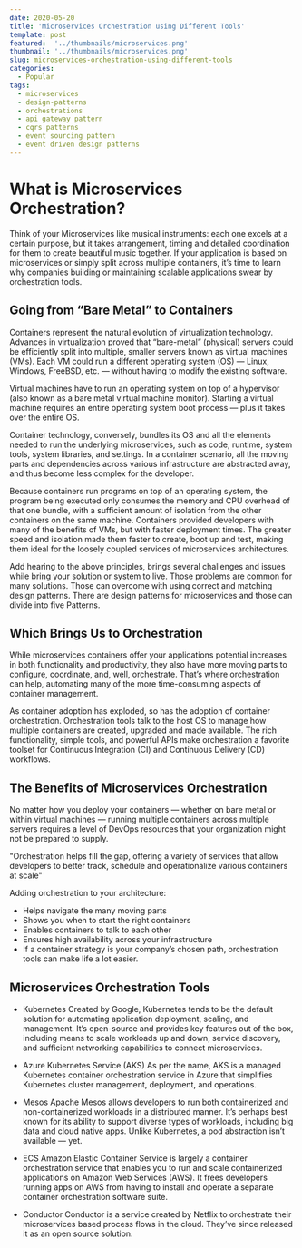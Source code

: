 ```yaml
---
date: 2020-05-20
title: 'Microservices Orchestration using Different Tools'
template: post
featured:  '../thumbnails/microservices.png'
thumbnail: '../thumbnails/microservices.png'
slug: microservices-orchestration-using-different-tools
categories:
  - Popular
tags:
  - microservices
  - design-patterns
  - orchestrations
  - api gateway pattern
  - cqrs patterns
  - event sourcing pattern
  - event driven design patterns
---
```



# What is Microservices Orchestration?

Think of your Microservices like musical instruments: each one excels at a certain purpose, but it takes arrangement, timing and detailed coordination for them to create beautiful music together. If your application is based on microservices or simply split across multiple containers, it’s time to learn why companies building or maintaining scalable applications swear by orchestration tools.


## Going from “Bare Metal” to Containers 
Containers represent the natural evolution of virtualization technology. Advances in virtualization proved that “bare-metal” (physical) servers could be efficiently split into multiple, smaller servers known as virtual machines (VMs). Each VM could run a different operating system (OS) — Linux, Windows, FreeBSD, etc. — without having to modify the existing software. 

Virtual machines have to run an operating system on top of a hypervisor (also known as a bare metal virtual machine monitor). Starting a virtual machine requires an entire operating system boot process — plus it takes over the entire OS. 

Container technology, conversely, bundles its OS and all the elements needed to run the underlying microservices, such as code, runtime, system tools, system libraries, and settings. In a container scenario, all the moving parts and dependencies across various infrastructure are abstracted away, and thus become less complex for the developer.

Because containers run programs on top of an operating system, the program being executed only consumes the memory and CPU overhead of that one bundle, with a sufficient amount of isolation from the other containers on the same machine. Containers provided developers with many of the benefits of VMs, but with faster deployment times. The greater speed and isolation made them faster to create, boot up and test, making them ideal for the loosely coupled services of microservices architectures.

Add hearing to the above principles, brings several challenges and issues while bring your solution or system to live. Those problems are common for many solutions. Those can overcome with using correct and matching design patterns. There are design patterns for microservices and those can divide into five Patterns.

## Which Brings Us to Orchestration

While microservices containers offer your applications potential increases in both functionality and productivity, they also have more moving parts to configure, coordinate, and, well, orchestrate. That’s where orchestration can help, automating many of the more time-consuming aspects of container management. 

As container adoption has exploded, so has the adoption of container orchestration. Orchestration tools talk to the host OS to manage how multiple containers are created, upgraded and made available. The rich functionality, simple tools, and powerful APIs make orchestration a favorite toolset for Continuous Integration (CI) and Continuous Delivery (CD) workflows.

## The Benefits of Microservices Orchestration

No matter how you deploy your containers — whether on bare metal or within virtual machines — running multiple containers across multiple servers requires a level of DevOps resources that your organization might not be prepared to supply. 

"Orchestration helps fill the gap, offering a variety of services that allow developers to better track, schedule and operationalize various containers at scale"

Adding orchestration to your architecture:

- Helps navigate the many moving parts 
- Shows you when to start the right containers
- Enables containers to talk to each other
- Ensures high availability across your infrastructure
- If a container strategy is your company’s chosen path, orchestration tools can make life a lot easier.

## Microservices Orchestration Tools

- Kubernetes
Created by Google, Kubernetes tends to be the default solution for automating application deployment, scaling, and management. It’s open-source and provides key features out of the box, including means to scale workloads up and down, service discovery, and sufficient networking capabilities to connect microservices. 

- Azure Kubernetes Service (AKS)
As per the name, AKS is a managed Kubernetes container orchestration service in Azure that simplifies Kubernetes cluster management, deployment, and operations. 

- Mesos
Apache Mesos allows developers to run both containerized and non-containerized workloads in a distributed manner. It’s perhaps best known for its ability to support diverse types of workloads, including big data and cloud native apps. Unlike Kubernetes, a pod abstraction isn’t available — yet.

- ECS
Amazon Elastic Container Service is largely a container orchestration service that enables you to run and scale containerized applications on Amazon Web Services (AWS). It frees developers running apps on AWS from having to install and operate a separate container orchestration software suite. 

- Conductor
Conductor is a service created by Netflix to orchestrate their microservices based process flows in the cloud. They’ve since released it as an open source solution. 
